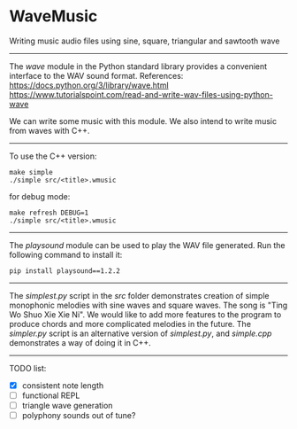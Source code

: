 # WaveMusic
Writing music audio files using sine, square, triangular and sawtooth wave

----
The *wave* module in the Python standard library provides a convenient interface to the WAV sound format.
References:
<https://docs.python.org/3/library/wave.html>
<https://www.tutorialspoint.com/read-and-write-wav-files-using-python-wave>

We can write some music with this module. We also intend to write music from waves with C++.

----
To use the C++ version:
```
make simple
./simple src/<title>.wmusic
```

for debug mode:
```
make refresh DEBUG=1
./simple src/<title>.wmusic
```

----
The *playsound* module can be used to play the WAV file generated. Run the following command to install it:
```
pip install playsound==1.2.2
```

----
The *simplest.py* script in the *src* folder demonstrates creation of simple monophonic melodies with sine waves and square waves.
The song is "Ting Wo Shuo Xie Xie Ni".
We would like to add more features to the program to produce chords and more complicated melodies in the future.
The *simpler.py* script is an alternative version of *simplest.py*, and *simple.cpp* demonstrates a way of doing it in C++.

----

TODO list:

 - [x] consistent note length
 - [ ] functional REPL
 - [ ] triangle wave generation
 - [ ] polyphony sounds out of tune?

